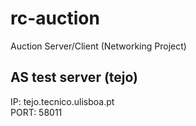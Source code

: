 # rc-auction
Auction Server/Client (Networking Project)

## AS test server (tejo)

IP: tejo.tecnico.ulisboa.pt <br>
PORT: 58011
